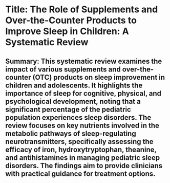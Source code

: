 # Title: The Role of Supplements and Over-the-Counter Products to Improve Sleep in Children: A Systematic Review

## Summary: This systematic review examines the impact of various supplements and over-the-counter (OTC) products on sleep improvement in children and adolescents. It highlights the importance of sleep for cognitive, physical, and psychological development, noting that a significant percentage of the pediatric population experiences sleep disorders. The review focuses on key nutrients involved in the metabolic pathways of sleep-regulating neurotransmitters, specifically assessing the efficacy of iron, hydroxytryptophan, theanine, and antihistamines in managing pediatric sleep disorders. The findings aim to provide clinicians with practical guidance for treatment options.
